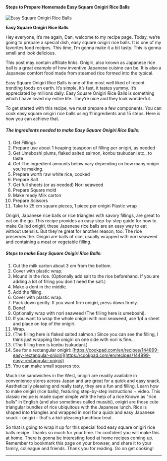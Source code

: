             

#### Steps to Prepare Homemade Easy Square Onigiri Rice Balls

![Easy Square Onigiri Rice Balls](https://img-global.cpcdn.com/recipes/4858673443635200/751x532cq70/easy-square-onigiri-rice-balls-recipe-main-photo.jpg)

**Easy Square Onigiri Rice Balls**

Hey everyone, it’s me again, Dan, welcome to my recipe page. Today, we’re going to prepare a special dish, easy square onigiri rice balls. It is one of my favorites food recipes. This time, I’m gonna make it a bit tasty. This is gonna smell and look delicious.

This post may contain affiliate links. Onigiri, also known as Japanese rice ball is a great example of how inventive Japanese cuisine can be. It is also a Japanese comfort food made from steamed rice formed into the typical.

Easy Square Onigiri Rice Balls is one of the most well liked of recent trending foods on earth. It’s simple, it’s fast, it tastes yummy. It’s appreciated by millions daily. Easy Square Onigiri Rice Balls is something which I have loved my entire life. They’re nice and they look wonderful.

To get started with this recipe, we must prepare a few components. You can cook easy square onigiri rice balls using 11 ingredients and 15 steps. Here is how you can achieve that.

##### The ingredients needed to make Easy Square Onigiri Rice Balls:

1.  Get Fillings
2.  Prepare use about 1 heaping teaspoon of filling per onigiri, as needed
3.  Get Umeboshi plums, flaked salted salmon, konbu tsukudani etc., to taste
4.  Get The ingredient amounts below vary depending on how many onigiri you're making.
5.  Prepare worth raw white rice, cooked
6.  Prepare Salt
7.  Get full sheets (or as needed) Nori seaweed
8.  Prepare Square mold
9.  Make ready Milk carton
10.  Prepare Scissors
11.  Take to 25 cm square pieces, 1 piece per onigiri Plastic wrap

Onigiri, Japanese rice balls or rice triangles with savory fillings, are great to eat on the go. This recipe provides an easy step-by-step guide for how to make Called onigiri, these Japanese rice balls are an easy way to eat without utensils. But they're great for another reason, too: The rice preserves the. Onigiri are balls of rice, usually wrapped with nori seaweed and containing a meat or vegetable filling.

##### Steps to make Easy Square Onigiri Rice Balls:

1.  Cut the milk carton about 3 cm from the bottom.
2.  Cover with plastic wrap.
3.  Mound in the rice. (Optionally add salt to the rice beforehand. If you are adding a lot of filling you don't need the salt.)
4.  Make a dent in the middle.
5.  Add the filling.
6.  Cover with plastic wrap.
7.  Pack down gently. If you want firm onigiri, press down firmly.
8.  Done!
9.  Optionally wrap with nori seaweed (The filling here is umeboshi).
10.  If you want to wrap the whole onigiri with nori seaweed, use 1/4 a sheet and place on top of the onigiri.
11.  Wrap.
12.  (The filling here is flaked salted salmon.) Since you can see the filling, I think just wrapping the onigiri on one side with nori is fine…
13.  (The filling here is konbu tsukudani.)
14.  See for a rectangular onigiri: [https://cookpad.com/en/recipes/144899-easy-rectangular-onigiri](https://cookpad.com/en/recipes/144899-easy-rectangular-onigiri)
15.  You can make small squares too.

Much like sandwiches in the West, onigiri are readily available in convenience stores across Japan and are great for a quick and easy snack. Aesthetically pleasing and really tasty, they are a fun and filling. Learn how to make onigiri (rice balls), featuring step-by-step instructions + video. This classic recipe is made super simple with the help of a rice Known as "rice balls" in English (and also sometimes called musubi), onigiri are those cute triangular bundles of rice ubiquitous with the Japanese lunch. Rice is shaped into triangles and wrapped in nori for a quick and easy Japanese snack - onigiri - that's a kid-pleasing lunchbox treat.

So that is going to wrap it up for this special food easy square onigiri rice balls recipe. Thanks so much for your time. I’m confident you will make this at home. There is gonna be interesting food at home recipes coming up. Remember to bookmark this page on your browser, and share it to your family, colleague and friends. Thank you for reading. Go on get cooking!

* * *